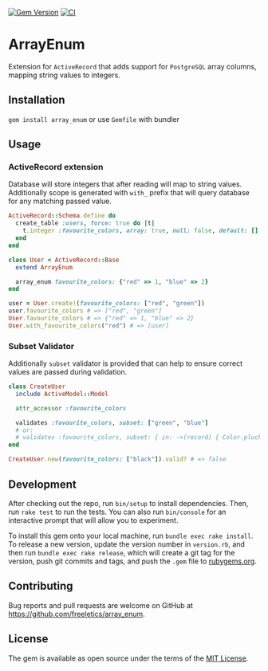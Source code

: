 [![Gem Version](https://badge.fury.io/rb/array_enum.svg)](https://badge.fury.io/rb/array_enum)
[![CI](https://github.com/freeletics/array_enum/actions/workflows/ci.yml/badge.svg?branch=master)](https://github.com/freeletics/array_enum/actions/workflows/ci.yml)


# ArrayEnum

Extension for `ActiveRecord` that adds support for `PostgreSQL` array columns, mapping string values to integers.

## Installation

`gem install array_enum` or use `Gemfile` with bundler

## Usage

### ActiveRecord extension

Database will store integers that after reading will map to string values.
Additionally scope is generated with `with_` prefix that will query database for any matching passed value.

```ruby
ActiveRecord::Schema.define do
  create_table :users, force: true do |t|
    t.integer :favourite_colors, array: true, null: false, default: []
  end
end

class User < ActiveRecord::Base
  extend ArrayEnum

  array_enum favourite_colors: {"red" => 1, "blue" => 2}
end

user = User.create!(favourite_colors: ["red", "green"])
user.favourite_colors # => ["red", "green"]
User.favourite_colors # => {"red" => 1, "blue" => 2}
User.with_favourite_colors("red") # => [user]
```

### Subset Validator

Additionally `subset` validator is provided that can help to ensure correct values are passed during validation.

```ruby
class CreateUser
  include ActiveModel::Model

  attr_accessor :favourite_colors

  validates :favourite_colors, subset: ["green", "blue"]
  # or:
  # validates :favourite_colors, subset: { in: ->(record) { Color.pluck(:name) } }
end

CreateUser.new(favourite_colors: ["black"]).valid? # => false
```

## Development

After checking out the repo, run `bin/setup` to install dependencies. Then, run `rake test` to run the tests. You can also run `bin/console` for an interactive prompt that will allow you to experiment.

To install this gem onto your local machine, run `bundle exec rake install`. To release a new version, update the version number in `version.rb`, and then run `bundle exec rake release`, which will create a git tag for the version, push git commits and tags, and push the `.gem` file to [rubygems.org](https://rubygems.org).

## Contributing

Bug reports and pull requests are welcome on GitHub at https://github.com/freeletics/array_enum.

## License

The gem is available as open source under the terms of the [MIT License](https://opensource.org/licenses/MIT).
